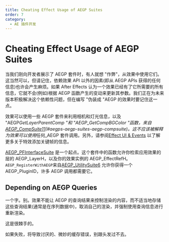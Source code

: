 ```yaml
---
title: Cheating Effect Usage of AEGP Suites
order: 7
category:
  - AE 插件开发
---
```


# Cheating Effect Usage of AEGP Suites

当我们刚向开发者展示了 AEGP 套件时，有人就想 "作弊"，从效果中使用它们。这当然可以，但请记住，依赖效果 API 以外的因素(即从 AEGP APIs 获得的任何信息)也许会产生麻烦。如果 After Effects 认为一个效果已经有了它所需要的所有信息，它就不会(例如)根据 AEGP 函数产生的变动来更新其参数。我们正在为未来版本积极解决这个依赖性问题，但在编写 "伪装成 "AEGP 的效果时要记住这一点。

效果可以使用一些 AEGP 套件来利用相机和灯光信息，以及 "AEGP*GetLayerParentComp "和 "AEGP_GetCompBGColor "函数，来自[AEGP_CompSuite11](aegp-suites.html)(#aegps-aegp-suites-aegp-compsuite)。这不应该被解释为效果可以使用*任何\_AEGP 套件调用。另外，请参阅[Effect UI &amp; Events](.../effect-ui-events/effect-ui-events.html) 以了解更多关于特效添加关键帧的信息。

[AEGP_PFInterfaceSuite](aegp-suites.html) 是一个起点。这个套件中的函数允许你检索应用效果的层的 AEGP_LayerH，以及你的效果实例的 AEGP_EffectRefH。`AEGP_RegisterWithAEGP`来自[AEGP_UtilitySuite6](aegp-suites.html) 允许你获得一个 AEGP_PluginID，许多 AEGP 调用都需要它。

## Depending on AEGP Queries

一个字。别。效果不能让 AEGP 的查询结果来控制渲染的内容，而不适当地存储这些查询结果(通常是在序列数据中)，取消自己的渲染，并强制使用查询信息进行重新渲染。

这是很棘手的。

如果失败，将导致讨厌的、微妙的缓存错误，别跟头发过不去。
